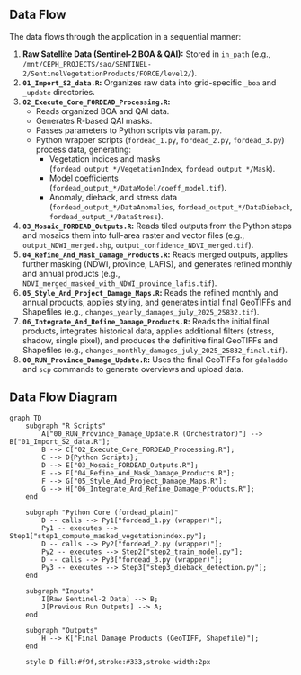 ## Data Flow

The data flows through the application in a sequential manner:

1.  **Raw Satellite Data (Sentinel-2 BOA & QAI):** Stored in `in_path` (e.g., `/mnt/CEPH_PROJECTS/sao/SENTINEL-2/SentinelVegetationProducts/FORCE/level2/`).
2.  **`01_Import_S2_data.R`:** Organizes raw data into grid-specific `_boa` and `_update` directories.
3.  **`02_Execute_Core_FORDEAD_Processing.R`:**
    -   Reads organized BOA and QAI data.
    -   Generates R-based QAI masks.
    -   Passes parameters to Python scripts via `param.py`.
    -   Python wrapper scripts (`fordead_1.py`, `fordead_2.py`, `fordead_3.py`) process data, generating:
        -   Vegetation indices and masks (`fordead_output_*/VegetationIndex`, `fordead_output_*/Mask`).
        -   Model coefficients (`fordead_output_*/DataModel/coeff_model.tif`).
        -   Anomaly, dieback, and stress data (`fordead_output_*/DataAnomalies`, `fordead_output_*/DataDieback`, `fordead_output_*/DataStress`).
4.  **`03_Mosaic_FORDEAD_Outputs.R`:** Reads tiled outputs from the Python steps and mosaics them into full-area raster and vector files (e.g., `output_NDWI_merged.shp`, `output_confidence_NDVI_merged.tif`).
5.  **`04_Refine_And_Mask_Damage_Products.R`:** Reads merged outputs, applies further masking (NDWI, province, LAFIS), and generates refined monthly and annual products (e.g., `NDVI_merged_masked_with_NDWI_province_lafis.tif`).
6.  **`05_Style_And_Project_Damage_Maps.R`:** Reads the refined monthly and annual products, applies styling, and generates initial final GeoTIFFs and Shapefiles (e.g., `changes_yearly_damages_july_2025_25832.tif`).
7.  **`06_Integrate_And_Refine_Damage_Products.R`:** Reads the initial final products, integrates historical data, applies additional filters (stress, shadow, single pixel), and produces the definitive final GeoTIFFs and Shapefiles (e.g., `changes_monthly_damages_july_2025_25832_final.tif`).
8.  **`00_RUN_Province_Damage_Update.R`:** Uses the final GeoTIFFs for `gdaladdo` and `scp` commands to generate overviews and upload data.

## Data Flow Diagram

``` mermaid
graph TD
    subgraph "R Scripts"
        A["00_RUN_Province_Damage_Update.R (Orchestrator)"] --> B["01_Import_S2_data.R"];
        B --> C["02_Execute_Core_FORDEAD_Processing.R"];
        C --> D{Python Scripts};
        D --> E["03_Mosaic_FORDEAD_Outputs.R"];
        E --> F["04_Refine_And_Mask_Damage_Products.R"];
        F --> G["05_Style_And_Project_Damage_Maps.R"];
        G --> H["06_Integrate_And_Refine_Damage_Products.R"];
    end

    subgraph "Python Core (fordead_plain)"
        D -- calls --> Py1["fordead_1.py (wrapper)"];
        Py1 -- executes --> Step1["step1_compute_masked_vegetationindex.py"];
        D -- calls --> Py2["fordead_2.py (wrapper)"];
        Py2 -- executes --> Step2["step2_train_model.py"];
        D -- calls --> Py3["fordead_3.py (wrapper)"];
        Py3 -- executes --> Step3["step3_dieback_detection.py"];
    end

    subgraph "Inputs"
        I[Raw Sentinel-2 Data] --> B;
        J[Previous Run Outputs] --> A;
    end

    subgraph "Outputs"
        H --> K["Final Damage Products (GeoTIFF, Shapefile)"];
    end

    style D fill:#f9f,stroke:#333,stroke-width:2px
```
